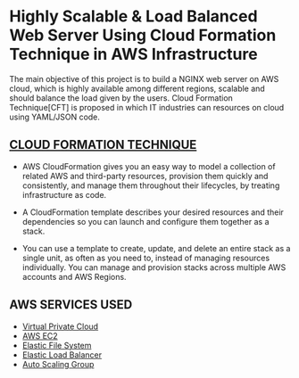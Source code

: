 # Highly Scalable & Load Balanced Web Server Using Cloud Formation Technique in AWS Infrastructure
  
The main objective of this project is to build a NGINX web server on AWS cloud, which is highly available among different regions, scalable and should balance the load given by the users. Cloud Formation Technique[CFT] is proposed in which IT industries can resources on cloud using YAML/JSON code.

## [CLOUD FORMATION TECHNIQUE](https://docs.aws.amazon.com/AWSCloudFormation/latest/UserGuide/Welcome.html) 

* AWS CloudFormation gives you an easy way to model a collection of related AWS and third-party resources, provision them quickly and consistently, and manage them throughout their lifecycles, by treating infrastructure as code. 

* A CloudFormation template describes your desired resources and their dependencies so you can launch and configure them together as a stack. 

* You can use a template to create, update, and delete an entire stack as a single unit, as often as you need to, instead of managing resources individually. You can manage and provision stacks across multiple AWS accounts and AWS Regions.

## AWS SERVICES USED
* [Virtual Private Cloud](https://docs.aws.amazon.com/vpc/latest/userguide/what-is-amazon-vpc.html)
* [AWS EC2](https://docs.aws.amazon.com/AWSEC2/latest/UserGuide/concepts.html)
* [Elastic File System](https://docs.aws.amazon.com/efs/latest/ug/whatisefs.html)
* [Elastic Load Balancer](https://docs.aws.amazon.com/elasticloadbalancing/latest/userguide/what-is-load-balancing.html)
* [Auto Scaling Group](https://docs.aws.amazon.com/autoscaling/ec2/userguide/what-is-amazon-ec2-auto-scaling.html)
